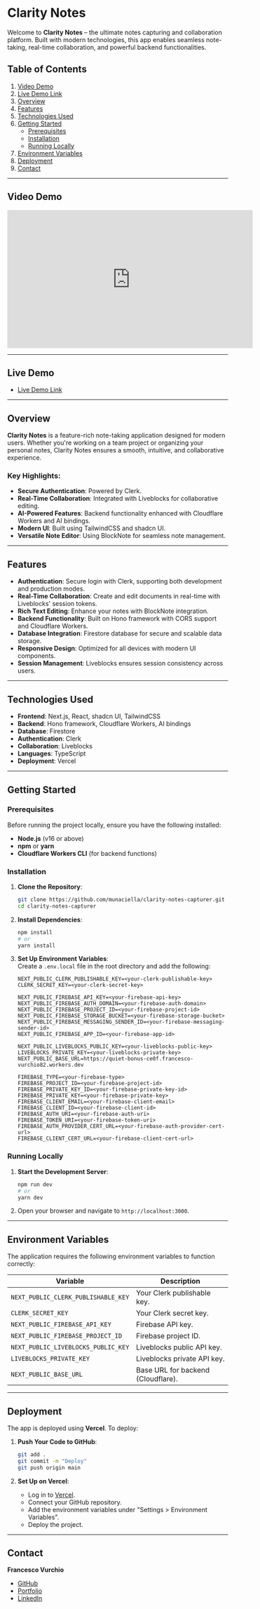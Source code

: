 # Clarity Notes

Welcome to **Clarity Notes** – the ultimate notes capturing and collaboration platform. Built with modern technologies, this app enables seamless note-taking, real-time collaboration, and powerful backend functionalities.

## Table of Contents

1. [Video Demo](#video-demo)
2. [Live Demo Link](#live-demo-link)
3. [Overview](#overview)
4. [Features](#features)
5. [Technologies Used](#technologies-used)
6. [Getting Started](#getting-started)
   - [Prerequisites](#prerequisites)
   - [Installation](#installation)
   - [Running Locally](#running-locally)
7. [Environment Variables](#environment-variables)
8. [Deployment](#deployment)
9. [Contact](#contact)

---

## Video Demo

<div align="center">
  <iframe width="560" height="315" src="https://www.youtube.com/embed/your-video-id" 
    title="Clarity Notes Live Demo" frameborder="0" allow="accelerometer; autoplay; clipboard-write; encrypted-media; gyroscope; picture-in-picture" allowfullscreen>
  </iframe>
</div>

---

## Live Demo

- [Live Demo Link](https://clarity-capture.com)

---

## Overview

**Clarity Notes** is a feature-rich note-taking application designed for modern users. Whether you're working on a team project or organizing your personal notes, Clarity Notes ensures a smooth, intuitive, and collaborative experience.

### Key Highlights:

- **Secure Authentication**: Powered by Clerk.
- **Real-Time Collaboration**: Integrated with Liveblocks for collaborative editing.
- **AI-Powered Features**: Backend functionality enhanced with Cloudflare Workers and AI bindings.
- **Modern UI**: Built using TailwindCSS and shadcn UI.
- **Versatile Note Editor**: Using BlockNote for seamless note management.

---

## Features

- **Authentication**: Secure login with Clerk, supporting both development and production modes.
- **Real-Time Collaboration**: Create and edit documents in real-time with Liveblocks' session tokens.
- **Rich Text Editing**: Enhance your notes with BlockNote integration.
- **Backend Functionality**: Built on Hono framework with CORS support and Cloudflare Workers.
- **Database Integration**: Firestore database for secure and scalable data storage.
- **Responsive Design**: Optimized for all devices with modern UI components.
- **Session Management**: Liveblocks ensures session consistency across users.

---

## Technologies Used

- **Frontend**: Next.js, React, shadcn UI, TailwindCSS
- **Backend**: Hono framework, Cloudflare Workers, AI bindings
- **Database**: Firestore
- **Authentication**: Clerk
- **Collaboration**: Liveblocks
- **Languages**: TypeScript
- **Deployment**: Vercel

---

## Getting Started

### Prerequisites

Before running the project locally, ensure you have the following installed:

- **Node.js** (v16 or above)
- **npm** or **yarn**
- **Cloudflare Workers CLI** (for backend functions)

### Installation

1. **Clone the Repository**:

   ```bash
   git clone https://github.com/munaciella/clarity-notes-capturer.git
   cd clarity-notes-capturer
   ```

2. **Install Dependencies**:

   ```bash
   npm install
   # or
   yarn install
   ```

3. **Set Up Environment Variables**:  
   Create a `.env.local` file in the root directory and add the following:

   ```env
   NEXT_PUBLIC_CLERK_PUBLISHABLE_KEY=<your-clerk-publishable-key>
   CLERK_SECRET_KEY=<your-clerk-secret-key>

   NEXT_PUBLIC_FIREBASE_API_KEY=<your-firebase-api-key>
   NEXT_PUBLIC_FIREBASE_AUTH_DOMAIN=<your-firebase-auth-domain>
   NEXT_PUBLIC_FIREBASE_PROJECT_ID=<your-firebase-project-id>
   NEXT_PUBLIC_FIREBASE_STORAGE_BUCKET=<your-firebase-storage-bucket>
   NEXT_PUBLIC_FIREBASE_MESSAGING_SENDER_ID=<your-firebase-messaging-sender-id>
   NEXT_PUBLIC_FIREBASE_APP_ID=<your-firebase-app-id>

   NEXT_PUBLIC_LIVEBLOCKS_PUBLIC_KEY=<your-liveblocks-public-key>
   LIVEBLOCKS_PRIVATE_KEY=<your-liveblocks-private-key>
   NEXT_PUBLIC_BASE_URL=https://quiet-bonus-ce0f.francesco-vurchio82.workers.dev

   FIREBASE_TYPE=<your-firebase-type>
   FIREBASE_PROJECT_ID=<your-firebase-project-id>
   FIREBASE_PRIVATE_KEY_ID=<your-firebase-private-key-id>
   FIREBASE_PRIVATE_KEY=<your-firebase-private-key>
   FIREBASE_CLIENT_EMAIL=<your-firebase-client-email>
   FIREBASE_CLIENT_ID=<your-firebase-client-id>
   FIREBASE_AUTH_URI=<your-firebase-auth-uri>
   FIREBASE_TOKEN_URI=<your-firebase-token-uri>
   FIREBASE_AUTH_PROVIDER_CERT_URL=<your-firebase-auth-provider-cert-url>
   FIREBASE_CLIENT_CERT_URL=<your-firebase-client-cert-url>
   ```

### Running Locally

1. **Start the Development Server**:

   ```bash
   npm run dev
   # or
   yarn dev
   ```

2. Open your browser and navigate to `http://localhost:3000`.

---

## Environment Variables

The application requires the following environment variables to function correctly:

| Variable                            | Description                        |
| ----------------------------------- | ---------------------------------- |
| `NEXT_PUBLIC_CLERK_PUBLISHABLE_KEY` | Your Clerk publishable key.        |
| `CLERK_SECRET_KEY`                  | Your Clerk secret key.             |
| `NEXT_PUBLIC_FIREBASE_API_KEY`      | Firebase API key.                  |
| `NEXT_PUBLIC_FIREBASE_PROJECT_ID`   | Firebase project ID.               |
| `NEXT_PUBLIC_LIVEBLOCKS_PUBLIC_KEY` | Liveblocks public API key.         |
| `LIVEBLOCKS_PRIVATE_KEY`            | Liveblocks private API key.        |
| `NEXT_PUBLIC_BASE_URL`              | Base URL for backend (Cloudflare). |

---

## Deployment

The app is deployed using **Vercel**. To deploy:

1. **Push Your Code to GitHub**:

   ```bash
   git add .
   git commit -m "Deploy"
   git push origin main
   ```

2. **Set Up on Vercel**:
   - Log in to [Vercel](https://vercel.com/).
   - Connect your GitHub repository.
   - Add the environment variables under "Settings > Environment Variables".
   - Deploy the project.

---

## Contact

**Francesco Vurchio**

- [GitHub](https://github.com/munaciella)
- [Portfolio](https://francesco-dev.vercel.app)
- [LinkedIn](https://linkedin.com/in/francesco-vurchio)

